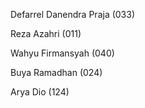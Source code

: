 Defarrel Danendra Praja (033)

Reza Azahri (011)

Wahyu Firmansyah (040)

Buya Ramadhan (024)

Arya Dio (124)
